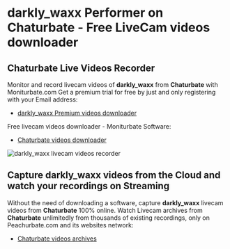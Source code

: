 # darkly_waxx Performer on Chaturbate - Free LiveCam videos downloader

## Chaturbate Live Videos Recorder

Monitor and record livecam videos of **darkly_waxx** from **Chaturbate** with Moniturbate.com
Get a premium trial for free by just and only registering with your Email address:
* [darkly_waxx Premium videos downloader](https://moniturbate.com/request-demo-licence-key.html)

Free livecam videos downloader - Moniturbate Software:
* [Chaturbate videos downloader](https://moniturbate.com/moniturbate-download-software.html)

![darkly_waxx livecam videos recorder](https://peachurnet.com/templates/moniturbate-software.png)


## Capture darkly_waxx videos from the Cloud and watch your recordings on Streaming

Without the need of downloading a software, capture **darkly_waxx** livecam videos from **Chaturbate** 100% online.
Watch Livecam archives from **Chaturbate** unlimitedly from thousands of existing recordings, only on Peachurbate.com and its websites network:
* [Chaturbate videos archives](https://peachurnet.com/)